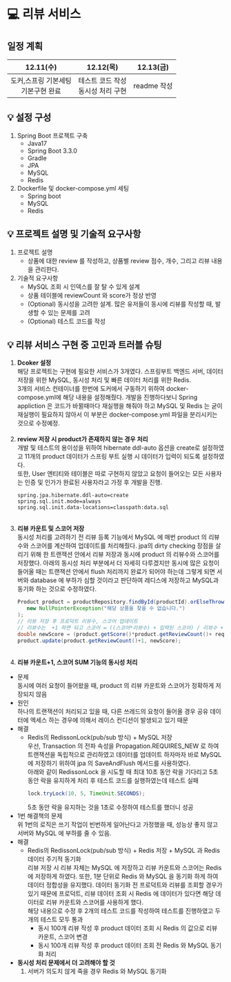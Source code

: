 # 💻 리뷰 서비스
## 일정 계획
|12.11(수)|12.12(목)|12.13(금)|
|:---:|:---:|:---:|
|도커,스프링 기본세팅<br>기본구현 완료|테스트 코드 작성<br>동시성 처리 구현|readme 작성|

## 💡 설정 구성
1) Spring Boot 프로젝트 구축
   - Java17
   - Spring Boot 3.3.0
   - Gradle
   - JPA
   - MySQL
   - Redis
2) Dockerfile 및 docker-compose.yml 세팅
   - Spring boot
   - MySQL
   - Redis
## 💡 프로젝트 설명 및 기술적 요구사항
1) 프로젝트 설명
   - 상품에 대한 review 를 작성하고, 상품별 review 점수, 개수, 그리고 리뷰 내용을 관리한다.
2) 기술적 요구사항
   - MySQL 조회 시 인덱스를 잘 탈 수 있게 설계
   - 상품 테이블에 reviewCount 와 score가 정상 반영
   - (Optional) 동시성을 고려한 설계. 많은 유저들이 동시에 리뷰를 작성할 때, 발생할 수 있는 문제를 고려
   - (Optional) 테스트 코드를 작성
## 💡 리뷰 서비스 구현 중 고민과 트러블 슈팅
1) **Dcoker 설정**<br>
   해당 프로젝트는 구현에 필요한 서비스가 3개였다. 스프링부트 백엔드 서버, 데이터 저장을 위한 MySQL, 동시성 처리 및 빠른 데이터 처리를 위한 Redis.<br>
   3개의 서비스 컨테이너를 한번에 도커에서 구동하기 위하여 docker-compose.yml에 해당 내용을 설정해줬다. 개발을 진행하다보니 Spring appliction 은 코드가 바뀔때마다 재실행을 해줘야 하고 MySQL 및 Redis 는 굳이 재실행이 필요하지 않아서 이 부분은 docker-compose.yml 파일을 분리시키는 것으로 수정예정.
   <br><br>
2) **review 저장 시 product가 존재하지 않는 경우 처리**<br>
   개발 및 테스트의 용이성을 위하여 hibernate ddl-auto 옵션을 create로 설정하였고 11개의 product 데이터가 스프링 부트 실행 시 데이터가 입력이 되도록 설정하였다.<br>
   또한, User 엔티티와 테이블은 따로 구현하지 않았고 요청이 들어오는 모든 사용자는 인증 및 인가가 완료된 사용자라고 가정 후 개발을 진행.
   ```
   spring.jpa.hibernate.ddl-auto=create
   spring.sql.init.mode=always
   spring.sql.init.data-locations=classpath:data.sql
   ```
   <br>
3) **리뷰 카운트 및 스코어 저장**<br>
   동시성 처리를 고려하기 전 리뷰 등록 기능에서 MySQL 에 매번 product 의 리뷰수와 스코어를 계산하여 업데이트를 처리해줬다. jpa의 dirty checking 장점을 살리기 위해 한 트랜잭션 안에서 리뷰 저장과 동시에 product 의 리뷰수와 스코어를 저장했다. 아래의 동시성 처리 부분에서 더 자세히 다루겠지만 동시에 많은 요청이 들어올 때는 트랜잭션 안에서 flush 처리까지 완료가 되어야 하는데 그렇게 되면 서버와 database 에 부하가 심할 것이라고 판단하여 레디스에 저장하고 MySQL과 동기화 하는 것으로 수정하였다.
   ```java
   Product product = productRepository.findById(productId).orElseThrow(() ->
      new NullPointerException("해당 상품을 찾을 수 없습니다.")
   );
   // 리뷰 저장 후 프로덕트 리뷰수, 스코어 업데이트
   // 리뷰수는  +1 하면 되고 스코어 = ((스코어*리뷰수) + 입력된 스코어) / 리뷰수 + 1);
   double newScore = (product.getScore()*product.getReviewCount()+ requestDto.getScore())/(product.getReviewCount()+1);
   product.update(product.getReviewCount()+1, newScore);
   ```
   <br>
4) **리뷰 카운트+1, 스코어 SUM 기능의 동시성 처리**<br>
- 문제<br>
  동시에 여러 요청이 들어왔을 때, product 의 리뷰 카운트와 스코어가 정확하게 저장되지 않음
- 원인<br>
  하나의 트랜잭션이 처리되고 있을 때, 다른 쓰레드의 요청이 들어올 경우 공유 데이터에 엑세스 하는 경우에 의해서 레이스 컨디션이 발생되고 있기 때문
- 해결<br>
   - Redis의 RedissonLock(pub/sub 방식) + MySQL 저장<br>
     우선, Transaction 의 전파 속성을 Propagation.REQUIRES_NEW 로 하여 트랜잭션을 독립적으로 관리하였고 데이터를 업데이트 하자마자 바로 MySQL 에 저장하기 위하여 jpa 의 SaveAndFlush 메서드를 사용하였다.<br>
     아래와 같이 RedissonLock 을 시도할 때 최대 10초 동안 락을 기다리고 5초 동안 락을 유지하게 처리 후 테스트 코드를 실행하였는데 테스트 실패
     ```java
     lock.tryLock(10, 5, TimeUnit.SECONDS);
     ```
     5초 동안 락을 유지하는 것을 1초로 수정하여 테스트를 했더니 성공
- 1번 해결책의 문제<br>
  위 1번의 로직은 쓰기 작업이 빈번하게 일어난다고 가정했을 때, 성능상 좋지 않고 서버와 MySQL 에 부하를 줄 수 있음.
- 해결<br>
   - Redis의 RedissonLock(pub/sub 방식) + Redis 저장 + MySQL 과 Redis 데이터 주기적 동기화<br>
     리뷰 저장 시 리뷰 자체는 MySQL 에 저장하고 리뷰 카운트와 스코어는 Redis 에 저장하게 하였다. 또한, 1분 단위로 Redis 와 MySQL 을 동기화 하게 하여 데이터 정합성을 유지했다. 데이터 동기화 전 프로덕트와 리뷰를 조회할 경우가 있기 때문에 프로덕트, 리뷰 데이터 조회 시 Redis 에 데이터가 있다면 해당 데이터로 리뷰 카운트와 스코어를 사용하게 했다.<br>
     해당 내용으로 수정 후 2개의 테스트 코드를 작성하여 테스트를 진행하였고 두 개의 테스트 모두 통과 
     - 동시 100개 리뷰 작성 후 product 데이터 조회 시 Redis 의 값으로 리뷰 카운트, 스코어 변경
     - 동시 100개 리뷰 작성 후 product 데이터 조회 전 Redis 와 MySQL 동기화 처리
- **동시성 처리 문제에서 더 고려해야 할 것**
  1. 서버가 의도치 않게 죽을 경우 Redis 와 MySQL 동기화
     
